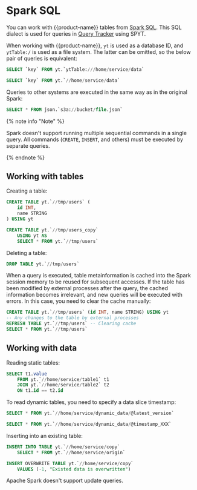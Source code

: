 # Spark SQL

You can work with {{product-name}} tables from [Spark SQL](https://spark.apache.org/docs/latest/sql-ref-syntax.html). This SQL dialect is used for queries in [Query Tracker](../../../../user-guide/query-tracker/about.md) using SPYT.

When working with {{product-name}}, `yt` is used as a database ID, and `ytTable:/` is used as a file system. The latter can be omitted, so the below pair of queries is equivalent:

```sql
SELECT `key` FROM yt.`ytTable:///home/service/data`
```

```sql
SELECT `key` FROM yt.`//home/service/data`
```

Queries to other systems are executed in the same way as in the original Spark:

```sql
SELECT * FROM json.`s3a://bucket/file.json`
```

{% note info "Note" %}

Spark doesn't support running multiple sequential commands in a single query. All commands (`CREATE`, `INSERT`, and others) must be executed by separate queries.

{% endnote %}

## Working with tables

Creating a table:

```sql
CREATE TABLE yt.`//tmp/users` (
    id INT,
    name STRING
) USING yt
```

```sql
CREATE TABLE yt.`//tmp/users_copy`
    USING yt AS
    SELECT * FROM yt.`//tmp/users`
```

Deleting a table:

```sql
DROP TABLE yt.`//tmp/users`
```

When a query is executed, table metainformation is cached into the Spark session memory to be reused for subsequent accesses. If the table has been modified by external processes after the query, the cached information becomes irrelevant, and new queries will be executed with errors. In this case, you need to clear the cache manually:

```sql
CREATE TABLE yt.`//tmp/users` (id INT, name STRING) USING yt
-- Any changes to the table by external processes
REFRESH TABLE yt.`//tmp/users` -- Clearing cache
SELECT * FROM yt.`//tmp/users`
```

## Working with data

Reading static tables:

```sql
SELECT t1.value
    FROM yt.`//home/service/table1` t1
    JOIN yt.`//home/service/table2` t2
    ON t1.id == t2.id
```

To read dynamic tables, you need to specify a data slice timestamp:

```sql
SELECT * FROM yt.`//home/service/dynamic_data/@latest_version`
```

```sql
SELECT * FROM yt.`//home/service/dynamic_data/@timestamp_XXX`
```

Inserting into an existing table:

```sql
INSERT INTO TABLE yt.`//home/service/copy`
    SELECT * FROM yt.`//home/service/origin`
```

```sql
INSERT OVERWRITE TABLE yt.`//home/service/copy`
    VALUES (-1, "Existed data is overwritten")
```

Apache Spark doesn't support update queries.
